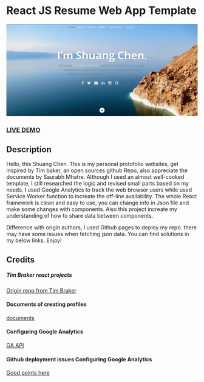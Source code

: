 # React JS Resume Web App Template      
![ReactJS Resume Website Template](resume-screenshot.jpg?raw=true "ReactJS Resume Website Template")
### <a href="https://shuangchengust.github.io/ReactProfile/">LIVE DEMO</a> 

## Description

Hello, this Shuang Chen. This is my personal protofolio websites, get inspired by Tim baker, an open sources github Repo, also appreciate the documents by Saurabh Mhatre. Although I used an almost well-cooked template, I still researched the logic and revised small parts based on my needs. I used Google Analytics to track the web browser users while used Service Worker function to increate the off-line availability. The whole React framework is clean and easy to use, you can change info in Json file and make some changes with components. Also this project increate my understanding of how to share data between components. 

Difference with origin authors, I used Github pages to deploy my repo. there may have some issues when fetching json data. You can find solutions in my below links. Enjoy!


## Credits
##### Tim Braker react projects
<a href="https://github.com/tbakerx/react-resume-template">Origin repo from Tim Braker</a>

#### Documents of creating profiles
<a href="https://medium.com/technoetics/create-a-developer-portfolio-using-reactjs-d34ea1bfb18e">documents</a>

#### Configuring Google Analytics
<a href="https://github.com/react-ga/react-ga">GA API</a>

#### Github deployment issues Configuring Google Analytics
<a href="https://testfairy.com/blog/utilize-github-pages-as-json-api/">Good points here</a>
